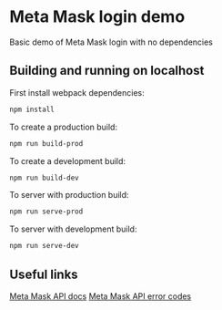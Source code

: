 # Meta Mask login demo

Basic demo of Meta Mask login with no dependencies

## Building and running on localhost

First install webpack dependencies:

```sh
npm install
```

To create a production build:

```sh
npm run build-prod
```

To create a development build:

```sh
npm run build-dev
```

To server with production build:

```sh
npm run serve-prod
```

To server with development build:

```sh
npm run serve-dev
```

## Useful links

[Meta Mask API docs](https://docs.metamask.io/guide/#why-metamask)
[Meta Mask API error codes](https://blog.logrocket.com/understanding-resolving-metamask-error-codes/)